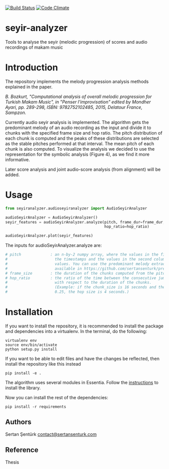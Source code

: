[![Build Status](https://travis-ci.org/sertansenturk/seyiranalyzer.svg?branch=master)](https://travis-ci.org/sertansenturk/seyiranalyzer) [![Code Climate](https://codeclimate.com/github/sertansenturk/seyiranalyzer/badges/gpa.svg)](https://codeclimate.com/github/sertansenturk/seyiranalyzer)

# seyir-analyzer

Tools to analyse the seyir (melodic progression) of scores and audio recordings of makam music

Introduction
=======
The repository implements the melody progression analysis methods explained in the paper.

_B. Bozkurt, "Computational analysis of overall melodic progression for Turkish Makam Music", in "Penser l’improvisation" edited by Mondher Ayari, pp. 289-298, ISBN: 9782752102485, 2015, Delatour France, Sampzon._

Currently audio seyir analysis is implemented. The algorithm gets the predominant melody of an audio recording as the input and divide it to chunks with the specified frame size and hop ratio. The pitch distribution of each chunk is computed and the peaks of these distributions are selected as the stable pitches performed at that interval. The mean pitch of each chunk is also computed. To visualize the analysis we decided to use the representation for the symbolic analysis (Figure 4), as we find it more informative.

Later score analysis and joint audio-score analysis (from alignment) will be added.

Usage
=======
```python
from seyiranalyzer.audioseyiranalyzer import AudioSeyirAnalyzer

audioSeyirAnalyzer = AudioSeyirAnalyzer()
seyir_features = audioSeyirAnalyzer.analyze(pitch, frame_dur=frame_dur, 
                                            hop_ratio=hop_ratio)

audioSeyirAnalyzer.plot(seyir_features)
```

The inputs for audioSeyirAnalyzer.analyze are:
```python
# pitch 		    : an n-by-2 numpy array, where the values in the first column are 
#					  the timestamps and the values in the second column are frequency 
#					  values. You can use the predominant melody extraction algorithm
#                     available in https://github.com/sertansenturk/predominantmelodymakam
# frame_size        : the duration of the chunks computed from the pitch in seconds
# hop_ratio         : the ratio of the time between the consecutive jumps of chunks
#                     with respect to the duration of the chunks.
#                     (Example: if the chunk_size is 16 seconds and the hop_ratio is
#                     0.25, the hop size is 4 seconds.)
```

Installation
============

If you want to install the repository, it is recommended to install the package and dependencies into a virtualenv. In the terminal, do the following:

    virtualenv env
    source env/bin/activate
    python setup.py install

If you want to be able to edit files and have the changes be reflected, then install the repository like this instead

    pip install -e .

The algorithm uses several modules in Essentia. Follow the [instructions](essentia.upf.edu/documentation/installing.html) to install the library.

Now you can install the rest of the dependencies:

    pip install -r requirements

Authors
-------
Sertan Şentürk
contact@sertansenturk.com

Reference
-------
Thesis
